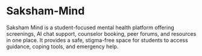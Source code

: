# Saksham-Mind
Saksham Mind is a student-focused mental health platform offering screenings, AI chat support, counselor booking, peer forums, and resources in one place. It provides a safe, stigma-free space for students to access guidance, coping tools, and emergency help.
